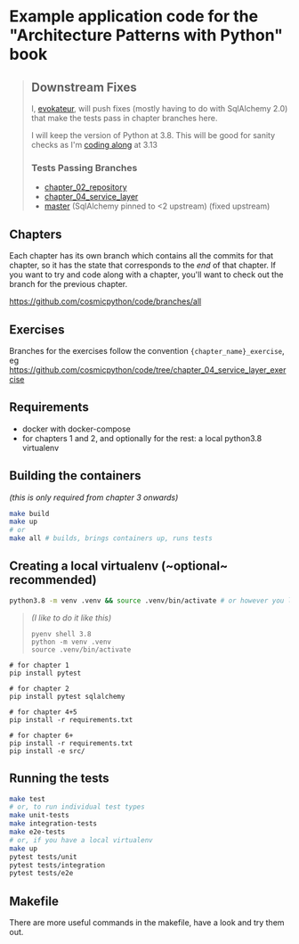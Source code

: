 # Example application code for the "Architecture Patterns with Python" book

>## Downstream Fixes
>
>I, [evokateur](https://github.com/evokateur), will push fixes (mostly having to do
>with SqlAlchemy 2.0) that make the tests pass in chapter branches here.
>
>I will keep the version of Python at 3.8. This will be good for sanity checks as I'm
>[coding along](https://github.com/evokateur/python-architecture) at 3.13
>
>### Tests Passing Branches
>
> - [chapter_02_repository](https://github.com/evokateur/python-architecture-code/tree/chapter_02_repository)
> - [chapter_04_service_layer](https://github.com/evokateur/python-architecture-code/tree/chapter_04_service_layer)
> - [master](https://github.com/evokateur/python-architecture-code) (SqlAlchemy pinned to <2 upstream)
(fixed upstream)

## Chapters

Each chapter has its own branch which contains all the commits for that chapter,
so it has the state that corresponds to the _end_ of that chapter.
If you want to try and code along with a chapter,
you'll want to check out the branch for the previous chapter.

<https://github.com/cosmicpython/code/branches/all>

## Exercises

Branches for the exercises follow the convention `{chapter_name}_exercise`,
eg <https://github.com/cosmicpython/code/tree/chapter_04_service_layer_exercise>

## Requirements

- docker with docker-compose
- for chapters 1 and 2, and optionally for the rest: a local python3.8 virtualenv

## Building the containers

_(this is only required from chapter 3 onwards)_

```sh
make build
make up
# or
make all # builds, brings containers up, runs tests
```

## Creating a local virtualenv (~optional~ recommended)

```sh
python3.8 -m venv .venv && source .venv/bin/activate # or however you like to create virtualenvs
```

>_(I like to do it like this)_
>
>```
>pyenv shell 3.8
>python -m venv .venv
>source .venv/bin/activate
>```

```
# for chapter 1
pip install pytest 

# for chapter 2
pip install pytest sqlalchemy

# for chapter 4+5
pip install -r requirements.txt

# for chapter 6+
pip install -r requirements.txt
pip install -e src/
```

<!-- TODO: use a make pipinstall command -->

## Running the tests

```sh
make test
# or, to run individual test types
make unit-tests
make integration-tests
make e2e-tests
# or, if you have a local virtualenv
make up
pytest tests/unit
pytest tests/integration
pytest tests/e2e
```

## Makefile

There are more useful commands in the makefile, have a look and try them out.
